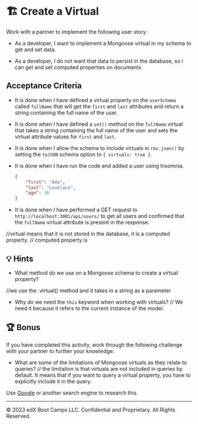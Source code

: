 # 🏗️ Create a Virtual

Work with a partner to implement the following user story:

* As a developer, I want to implement a Mongoose virtual in my schema to get and set data. 

* As a developer, I do not want that data to persist in the database, so I can get and set computed properties on documents.

## Acceptance Criteria

* It is done when I have defined a virtual property on the `userSchema` called `fullName` that will get the `first` and `last` attributes and return a string containing the full name of the user.

* It is done when I have defined a `set()` method on the `fullName` virtual that takes a string containing the full name of the user and sets the virtual attribute values for `first` and `last`.

* It is done when I allow the schema to include virtuals in `res.json()` by setting the `toJSON` schema option to `{ virtuals: true }`.

* It is done when I have run the code and added a user using Insomnia.

  ```json
  {  
      "first": "Ada",
      "last": "Lovelace",
      "age": 36
  }
  ```

* It is done when I have performed a GET request to `http://localhost:3001/api/users/` to get all users and confirmed that the `fullName` virtual attribute is present in the response.

//virtual means that it is not stored in the database, it is a computed property. // computed property is 

## 💡 Hints

* What method do we use on a Mongoose schema to create a virtual property?

//we use the .virtual() method and it takes in a string as a parameter

* Why do we need the `this` keyword when working with virtuals?
// We need it because it refers to the current instance of the model. 

## 🏆 Bonus

If you have completed this activity, work through the following challenge with your partner to further your knowledge:

* What are some of the limitations of Mongoose virtuals as they relate to queries?
// the limitation is that virtuals are not included in queries by default. It means that if you want to query a virtual property, you have to explicitly include it in the query.

Use [Google](https://www.google.com) or another search engine to research this.

---
© 2023 edX Boot Camps LLC. Confidential and Proprietary. All Rights Reserved.
